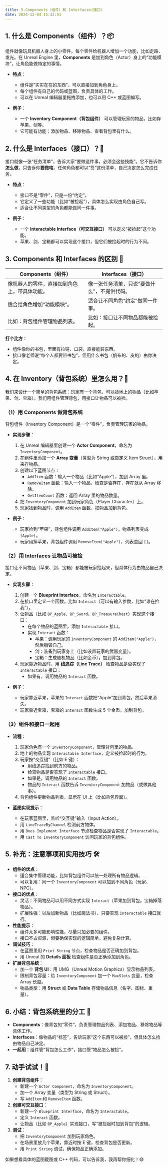 ```yaml
---
title: 5.Components（组件）和 Interfaces(接口)
date: 2024-12-04 15:32:51
---
```



## 1. 什么是 Components（组件）？📦
组件就像玩具机器人身上的小零件，每个零件给机器人增加一个功能，比如走路、发光。在 Unreal Engine 里，**Components** 是加到角色（Actor）身上的“功能模块”，让角色能做特定的事情。

- **特点**：
  - 组件是“实实在在的东西”，可以直接加到角色身上。
  - 每个组件有自己的代码或蓝图，负责具体的工作。
  - 可以在 Unreal 编辑器里拖拽添加，也可以用 C++ 或蓝图编写。

- **例子**：
  - 一个 **Inventory Component（背包组件）** 可以管理玩家的物品，比如存苹果、剑等。
  - 它可能有功能：添加物品、移除物品、查看背包里有什么。

## 2. 什么是 Interfaces（接口）？📜
接口就像一张“任务清单”，告诉大家“要做这件事，必须会这些技能”。它不告诉你**怎么做**，只告诉你**要做啥**。任何角色都可以“签”这份清单，自己决定怎么完成任务。

- **特点**：
  - 接口不是“零件”，只是一份“约定”。
  - 它定义了一些功能（比如“被捡起”），具体怎么实现由角色自己写。
  - 适合让不同类型的角色都能做同一件事。

- **例子**：
  - 一个 **Interactable Interface（可交互接口）** 可以定义“被捡起”这个功能。
  - 苹果、剑、宝箱都可以实现这个接口，但它们被捡起时的行为不同。

## 3. Components 和 Interfaces 的区别 🔄
| **Components（组件）** | **Interfaces（接口）** |
|-----------------------|-----------------------|
| 像机器人的零件，直接加到角色上，带具体功能。 | 像一张任务清单，只说“要做什么”，不提供代码。 |
| 适合给角色增加“功能模块”。 | 适合让不同角色“约定”做同一件事。 |
| 比如：背包组件管理物品列表。 | 比如：接口让不同物品都能被捡起。 |

**打个比方**：
- 组件像你的书包，里面有拉链、口袋，直接能装东西。
- 接口像老师说“每个人都要带书包”，但用什么书包（帆布的、皮的）由你决定。

## 4. 在 Inventory（背包系统）里怎么用？🎒
我们来设计一个简单的背包系统：玩家有一个背包，可以捡地上的物品（比如苹果、剑、宝箱）。我们用组件管理背包，用接口让物品可以被捡。

### （1）用 Components 做背包系统
背包组件（Inventory Component）是一个“零件”，负责管理玩家的物品。

- **实现步骤**：
  1. 在 Unreal 编辑器里创建一个 **Actor Component**，命名为 `InventoryComponent`。
  2. 在组件里添加一个 **Array 变量**（类型为 String 或自定义 Item Struct），用来存物品。
  3. 创建以下蓝图节点：
     - `AddItem` 函数：输入一个物品（比如“Apple”），加到 Array 里。
     - `RemoveItem` 函数：输入一个物品，检查是否存在，存在就从 Array 移除。
     - `GetItemCount` 函数：返回 Array 里的物品数量。
  4. 把 `InventoryComponent` 加到玩家角色（Player Character）上。
  5. 玩家捡到物品时，调用 `AddItem` 函数，把物品加到背包。

- **例子**：
  - 玩家捡到“苹果”，背包组件调用 `AddItem("Apple")`，物品列表变成 `[Apple]`。
  - 玩家用掉苹果，背包组件调用 `RemoveItem("Apple")`，列表变回 `[]`。

### （2）用 Interfaces 让物品可被捡
接口让不同物品（苹果、剑、宝箱）都能被玩家捡起来，但具体行为由物品自己决定。

- **实现步骤**：
  1. 创建一个 **Blueprint Interface**，命名为 `Interactable`。
  2. 在接口里定义一个函数，比如 `Interact`（可以有输入参数，比如“谁在捡我”）。
  3. 让物品（比如 `BP_Apple`、`BP_Sword`、`BP_TreasureChest`）实现这个接口：
     - 在每个物品的蓝图里，添加 `Interactable` 接口。
     - 实现 `Interact` 函数：
       - 苹果：调用玩家的 `InventoryComponent` 的 `AddItem("Apple")`，然后销毁自己。
       - 剑：装备到玩家身上（比如设置玩家的武器变量）。
       - 宝箱：生成随机物品（比如金币），加到背包。
  4. 玩家靠近物品时，用 **线追踪（Line Trace）** 检查物品是否实现了 `Interactable` 接口：
     - 如果有，调用物品的 `Interact` 函数。

- **例子**：
  - 玩家靠近苹果，苹果的 `Interact` 函数把“Apple”加到背包，然后苹果消失。
  - 玩家靠近宝箱，宝箱的 `Interact` 函数生成 5 个金币，加到背包。

### （3）组件和接口一起用
- **流程**：
  1. 玩家角色有一个 `InventoryComponent`，管理背包里的物品。
  2. 地上的物品实现 `Interactable Interface`，定义被捡起时的行为。
  3. 玩家按“交互键”（比如 E 键）：
     - 用线追踪找到前方的物品。
     - 检查物品是否实现了 `Interactable` 接口。
     - 如果是，调用物品的 `Interact` 函数。
     - 物品的 `Interact` 函数告诉 `InventoryComponent` 加物品（或做其他事）。
  4. 背包组件更新物品列表，显示在 UI 上（比如背包界面）。

- **蓝图实现提示**：
  - 在玩家蓝图里，监听“交互键”输入（Input Action）。
  - 用 `LineTraceByChannel` 检测前方物体。
  - 用 `Does Implement Interface` 节点检查物品是否实现了 `Interactable`。
  - 用 `Cast To InventoryComponent` 访问玩家的背包组件。

## 5. 补充：注意事项和实用技巧 🛠️
- **组件的优点**：
  - 适合集中管理功能，比如背包组件可以统一处理所有物品逻辑。
  - 可以复用：同一个 `InventoryComponent` 可以加到不同角色（玩家、NPC）。
- **接口的优点**：
  - 灵活：不同物品可以用不同方式实现 `Interact`（苹果加到背包，宝箱掉落物品）。
  - 扩展性强：以后加新物品（比如魔法书），只要实现 `Interactable` 接口就行。
- **性能提示**：
  - 组件太多可能影响性能，尽量只加必要的组件。
  - 接口不占资源，但要确保实现的逻辑简单，避免复杂计算。
- **调试技巧**：
  - 在蓝图里用 `Print String` 节点，检查物品是否正确加到背包。
  - 用 Unreal 的 **Details 面板** 检查组件是否正确添加到角色。
- **扩展背包系统**：
  - 加一个 **背包 UI**：用 UMG（Unreal Motion Graphics）显示物品列表。
  - 限制背包容量：给 `InventoryComponent` 加一个 `MaxSlots` 变量，检查 Array 长度。
  - 物品类型：用 **Struct** 或 **Data Table** 存储物品信息（名字、图标、重量）。

## 6. 小结：背包系统里的分工 🎯
- **Components**：像背包的“零件”，负责管理物品列表、添加物品、移除物品等具体工作。
- **Interfaces**：像物品的“标签”，告诉玩家“这个东西可以被捡”，但具体怎么捡由物品自己决定。
- **一起用**：组件管“背包怎么工作”，接口管“物品怎么被捡”。

## 7. 动手试试！🚀
1. **创建背包组件**：
   - 新建一个 `Actor Component`，命名为 `InventoryComponent`。
   - 加一个 Array 变量（类型为 String 或 Struct）。
   - 写 `AddItem` 和 `RemoveItem` 函数。
2. **创建可交互接口**：
   - 新建一个 `Blueprint Interface`，命名为 `Interactable`。
   - 定义 `Interact` 函数。
   - 让物品（比如 `BP_Apple`）实现接口，写“被捡起时加到背包”的逻辑。
3. **测试**：
   - 把 `InventoryComponent` 加到玩家角色。
   - 在场景里放几个苹果，靠近时按 E 键，检查背包是否更新。
   - 用 `Print String` 调试，确保物品正确添加。

如果想看具体的蓝图截图或 C++ 代码，可以告诉我，我再帮你细化！😄